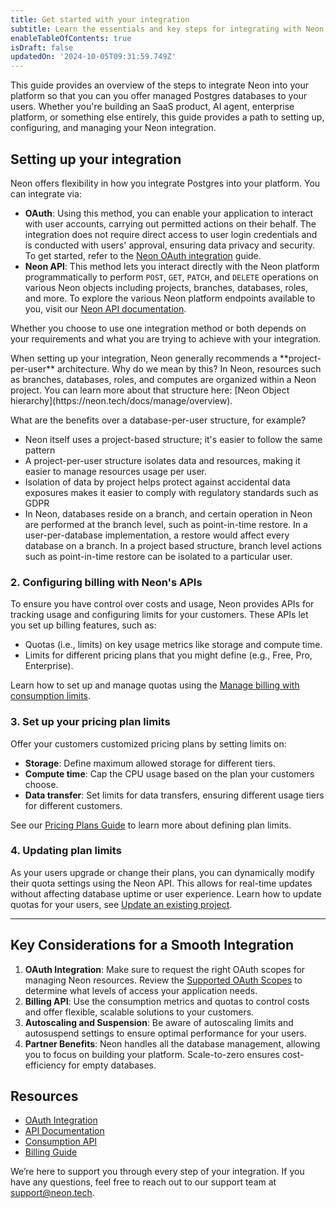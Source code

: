 ```yaml
---
title: Get started with your integration
subtitle: Learn the essentials and key steps for integrating with Neon
enableTableOfContents: true
isDraft: false
updatedOn: '2024-10-05T09:31:59.749Z'
---
```


This guide provides an overview of the steps to integrate Neon into your platform so that you can you offer managed Postgres databases to your users. Whether you're building an SaaS product, AI agent, enterprise platform, or something else entirely, this guide provides a path to setting up, configuring, and managing your Neon integration.

## Setting up your integration

Neon offers flexibility in how you integrate Postgres into your platform. You can integrate via:
- **OAuth**: Using this method, you can enable your application to interact with user accounts, carrying out permitted actions on their behalf. The integration does not require direct access to user login credentials and is conducted with users' approval, ensuring data privacy and security. To get started, refer to the [Neon OAuth integration](/docs/guides/oauth-integration) guide.
- **Neon API**: This method lets you interact directly with the Neon platform programmatically to perform `POST`, `GET`, `PATCH`, and `DELETE` operations on various Neon objects including projects, branches, databases, roles, and more. To explore the various Neon platform endpoints available to you, visit our [Neon API documentation](https://api-docs.neon.tech/reference/getting-started-with-neon-api).

Whether you choose to use one integration method or both depends on your requirements and what you are trying to achieve with your integration.

<Admonition type="tip">
When setting up your integration, Neon generally recommends a **project-per-user** architecture. Why do we mean by this? In Neon, resources such as branches, databases, roles, and computes are organized within a Neon project. You can learn more about that structure here: [Neon Object hierarchy](https://neon.tech/docs/manage/overview).

What are the benefits over a database-per-user structure, for example?
- Neon itself uses a project-based structure; it's easier to follow the same pattern 
- A project-per-user structure isolates data and resources, making it easier to manage resources usage per user.
- Isolation of data by project helps protect against accidental data exposures makes it easier to comply with regulatory standards such as GDPR
- In Neon, databases reside on a branch, and certain operation in Neon are performed at the branch level, such as point-in-time restore. In a user-per-database implementation, a restore would affect every database on a branch. In a project based structure, branch level actions such as point-in-time restore can be isolated to a particular user.
</Admonition>

### 2. Configuring billing with Neon's APIs

To ensure you have control over costs and usage, Neon provides APIs for tracking usage and configuring limits for your customers. These APIs let you set up billing features, such as:

- Quotas (i.e., limits) on key usage metrics like storage and compute time.
- Limits for different pricing plans that you might define (e.g., Free, Pro, Enterprise).

Learn how to set up and manage quotas using the [Manage billing with consumption limits](#/docs/guides/partner-billing).

### 3. Set up your pricing plan limits

Offer your customers customized pricing plans by setting limits on:
- **Storage**: Define maximum allowed storage for different tiers.
- **Compute time**: Cap the CPU usage based on the plan your customers choose.
- **Data transfer**: Set limits for data transfers, ensuring different usage tiers for different customers.

See our [Pricing Plans Guide](#) to learn more about defining plan limits.

### 4. Updating plan limits

As your users upgrade or change their plans, you can dynamically modify their quota settings using the Neon API. This allows for real-time updates without affecting database uptime or user experience. Learn how to update quotas for your users, see [Update an existing project](/docs/guides/partner-billing#update-an-existing-project).

---

## Key Considerations for a Smooth Integration

1. **OAuth Integration**: Make sure to request the right OAuth scopes for managing Neon resources. Review the [Supported OAuth Scopes](#) to determine what levels of access your application needs.
2. **Billing API**: Use the consumption metrics and quotas to control costs and offer flexible, scalable solutions to your customers.
3. **Autoscaling and Suspension**: Be aware of autoscaling limits and autosuspend settings to ensure optimal performance for your users.
4. **Partner Benefits**: Neon handles all the database management, allowing you to focus on building your platform. Scale-to-zero ensures cost-efficiency for empty databases.

## Resources
- [OAuth Integration](#)
- [API Documentation](#)
- [Consumption API](#)
- [Billing Guide](#)

We’re here to support you through every step of your integration. If you have any questions, feel free to reach out to our support team at [support@neon.tech](mailto:support@neon.tech).
